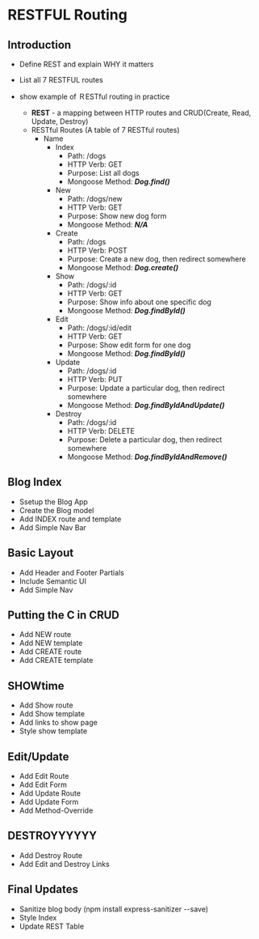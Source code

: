 # RESTFUL Routing

## Introduction
- Define REST and explain WHY it matters
- List all 7 RESTFUL routes
- show example of ＲESTful routing in practice

    - **REST** - a mapping between HTTP routes and CRUD(Create, Read, Update, Destroy)
    - RESTful Routes (A table of 7 RESTful routes)
        - Name
            - Index
                - Path: /dogs
                - HTTP Verb: GET
                - Purpose: List all dogs
                - Mongoose Method: ***Dog.find()***
            - New
                - Path: /dogs/new
                - HTTP Verb: GET
                - Purpose: Show new dog form
                - Mongoose Method: ***N/A***
            - Create
                - Path: /dogs
                - HTTP Verb: POST
                - Purpose: Create a new dog, then redirect somewhere
                - Mongoose Method: ***Dog.create()***
            - Show
                - Path: /dogs/:id
                - HTTP Verb: GET
                - Purpose: Show info about one specific dog
                - Mongoose Method: ***Dog.findById()***
            - Edit
                - Path: /dogs/:id/edit
                - HTTP Verb: GET
                - Purpose: Show edit form for one dog
                - Mongoose Method: ***Dog.findById()***
            - Update
                - Path: /dogs/:id
                - HTTP Verb: PUT
                - Purpose: Update a particular dog, then redirect somewhere
                - Mongoose Method: ***Dog.findByIdAndUpdate()***
            - Destroy
                - Path: /dogs/:id
                - HTTP Verb: DELETE
                - Purpose: Delete a particular dog, then redirect somewhere
                - Mongoose Method: ***Dog.findByIdAndRemove()***

## Blog Index
- Ssetup the Blog App
- Create the Blog model
- Add INDEX route and template
- Add Simple Nav Bar

## Basic Layout
- Add Header and Footer Partials
- Include Semantic UI
- Add Simple Nav

## Putting the C in CRUD
- Add NEW route
- Add NEW template
- Add CREATE route
- Add CREATE template

## SHOWtime
- Add Show route
- Add Show template
- Add links to show page
- Style show template

## Edit/Update
- Add Edit Route
- Add Edit Form
- Add Update Route
- Add Update Form
- Add Method-Override

## DESTROYYYYYY
- Add Destroy Route
- Add Edit and Destroy Links

## Final Updates
- Sanitize blog body (npm install express-sanitizer --save)
- Style Index
- Update REST Table